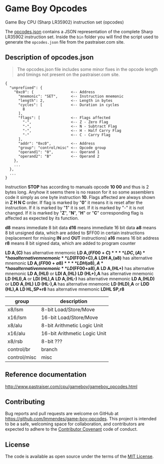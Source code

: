 # Game Boy Opcodes

Game Boy CPU (Sharp LR35902) instruction set (opcodes)

The [opcodes.json](https://raw.githubusercontent.com/lmmendes/game-boy-opcodes/master/opcodes.json) contains a JSON representation of the complete Sharp LR35902 instruction set. Inside the `bin` folder you will find the script used to generate the `opcodes.json` file from the pastraiser.com site.

## Description of opcodes.json

> The opcodes.json file includes some minor fixes in the opcode length and timings not present on the pastraiser.com site.

```
{
  "unprefixed": {
    "0xc0": {                 <-- Address
      "mnemonic": "SET",      <-- Instruction mnemonic
      "length": 2,            <-- Length in bytes
      "cycles": [             <-- Duration in cycles
        8
      ],
      "flags": [              <-- Flags affected
        "-",                  <-- Z - Zero Flag
        "-",                  <-- N - Subtract Flag
        "-",                  <-- H - Half Carry Flag
        "-"                   <-- C - Carry Flag
      ],
      "addr": "0xc0",         <-- Address
      "group": "control/misc" <-- Opcode group
      "operand1": "0",        <-- Operand 1
      "operand2": "B"         <-- Operand 2
    },
    ...
  },
  ...
}
```


Instruction **STOP** has according to manuals opcode **10 00** and thus is 2 bytes long. Anyhow it seems there is no reason for it so some assemblers code it simply as one byte instruction **10**.
Flags affected are always shown in **Z H N C** order. If flag is marked by "**0**" it means it is reset after the instruction. If it is marked by "**1**" it is set. If it is marked by "-" it is not changed. If it is marked by "**Z**", "**N**", "**H**" or "**C**" corresponding flag is affected as expected by its function.

**d8**  means immediate 8 bit data
**d16** means immediate 16 bit data
**a8**  means 8 bit unsigned data, which are added to $FF00 in certain instructions (replacement for missing **IN** and **OUT** instructions)
**a16** means 16 bit address
**r8**  means 8 bit signed data, which are added to program counter

**LD A,(C)** has alternative mnemonic **LD A,($FF00+C)**
**LD C,(A)** has alternative mnemonic **LD ($FF00+C),A**
**LDH A,(a8)** has alternative mnemonic **LD A,($FF00+a8)**
**LDH (a8),A** has alternative mnemonic **LD ($FF00+a8),A**
**LD A,(HL+)** has alternative mnemonic **LD A,(HLI)** or **LDI A,(HL)**
**LD (HL+),A** has alternative mnemonic **LD (HLI),A** or **LDI (HL),A**
**LD A,(HL-)** has alternative mnemonic **LD A,(HLD)** or **LDD A,(HL)**
**LD (HL-),A** has alternative mnemonic **LD (HLD),A** or **LDD (HL),A**
**LD HL,SP+r8** has alternative mnemonic **LDHL SP,r8**

|group            |description|
|-----------------|-----------------------------|
|x8/lsm           |8-bit Load/Store/Move|
|x16/lsm          |16-bit Load/Store/Move|
|x8/alu           |8-bit Arithmetic Logic Unit|
|x16/alu          |16-bit Arithmetic Logic Unit|
|x8/rsb           |8-bit ???|
|control/br       |branch|
|control/misc     |misc|



## Reference documentation

http://www.pastraiser.com/cpu/gameboy/gameboy_opcodes.html

## Contributing

Bug reports and pull requests are welcome on GitHub at https://github.com/lmmendes/game-boy-opcodes. This project is intended to be a safe, welcoming space for collaboration, and contributors are expected to adhere to the [Contributor Covenant](http://contributor-covenant.org) code of conduct.

## License

The code is available as open source under the terms of the [MIT License](http://opensource.org/licenses/MIT).
